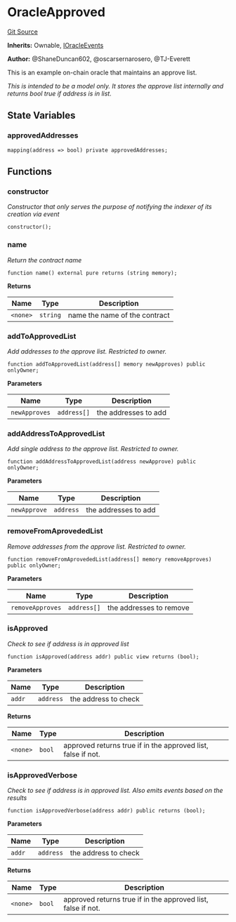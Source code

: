 # OracleApproved
[Git Source](https://github.com/thrackle-io/forte-rules-engine/blob/9e3814d522f1469f798bac69a12de09ee849e2da/src/example/OracleApproved.sol)

**Inherits:**
Ownable, [IOracleEvents](/src/common/IEvents.sol/interface.IOracleEvents.md)

**Author:**
@ShaneDuncan602, @oscarsernarosero, @TJ-Everett

This is an example on-chain oracle that maintains an approve list.

*This is intended to be a model only. It stores the approve list internally and returns bool true if address is in list.*


## State Variables
### approvedAddresses

```solidity
mapping(address => bool) private approvedAddresses;
```


## Functions
### constructor

*Constructor that only serves the purpose of notifying the indexer of its creation via event*


```solidity
constructor();
```

### name

*Return the contract name*


```solidity
function name() external pure returns (string memory);
```
**Returns**

|Name|Type|Description|
|----|----|-----------|
|`<none>`|`string`|name the name of the contract|


### addToApprovedList

*Add addresses to the approve list. Restricted to owner.*


```solidity
function addToApprovedList(address[] memory newApproves) public onlyOwner;
```
**Parameters**

|Name|Type|Description|
|----|----|-----------|
|`newApproves`|`address[]`|the addresses to add|


### addAddressToApprovedList

*Add single address to the approve list. Restricted to owner.*


```solidity
function addAddressToApprovedList(address newApprove) public onlyOwner;
```
**Parameters**

|Name|Type|Description|
|----|----|-----------|
|`newApprove`|`address`|the addresses to add|


### removeFromAprovededList

*Remove addresses from the approve list. Restricted to owner.*


```solidity
function removeFromAprovededList(address[] memory removeApproves) public onlyOwner;
```
**Parameters**

|Name|Type|Description|
|----|----|-----------|
|`removeApproves`|`address[]`|the addresses to remove|


### isApproved

*Check to see if address is in approved list*


```solidity
function isApproved(address addr) public view returns (bool);
```
**Parameters**

|Name|Type|Description|
|----|----|-----------|
|`addr`|`address`|the address to check|

**Returns**

|Name|Type|Description|
|----|----|-----------|
|`<none>`|`bool`|approved returns true if in the approved list, false if not.|


### isApprovedVerbose

*Check to see if address is in approved list. Also emits events based on the results*


```solidity
function isApprovedVerbose(address addr) public returns (bool);
```
**Parameters**

|Name|Type|Description|
|----|----|-----------|
|`addr`|`address`|the address to check|

**Returns**

|Name|Type|Description|
|----|----|-----------|
|`<none>`|`bool`|approved returns true if in the approved list, false if not.|


